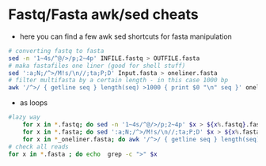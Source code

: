# Fastq/Fasta awk/sed cheats

* here you can find a few awk sed shortcuts for fasta manipulation

```bash
# converting fastq to fasta
sed -n '1~4s/^@/>/p;2~4p' INFILE.fastq > OUTFILE.fasta
# maka fastafiles one liner (good for shell stuff)
sed ':a;N;/^>/M!s/\n//;ta;P;D' Input.fasta > oneliner.fasta
# filter multifasta by a certain length - in this case 1000 bp
awk '/^>/ { getline seq } length(seq) >1000 { print $0 "\n" seq }' oneliner.fasta > online_grt1000.fasta
```

* as loops

```bash
#lazy way
    for x in *.fastq; do sed -n '1~4s/^@/>/p;2~4p' $x > ${x%.fastq}.fasta ; done
    for x in *.fasta; do sed ':a;N;/^>/M!s/\n//;ta;P;D' $x > ${x%.fasta}_oneliner.fasta ; done
    for x in *_oneliner.fasta; do awk '/^>/ { getline seq } length(seq) >1000 { print $0 "\n" seq }' $x > ${x%._onliner.fasta}_clean.fasta ; done
# check all reads
for x in *.fasta ; do echo  grep -c ">" $x
```
